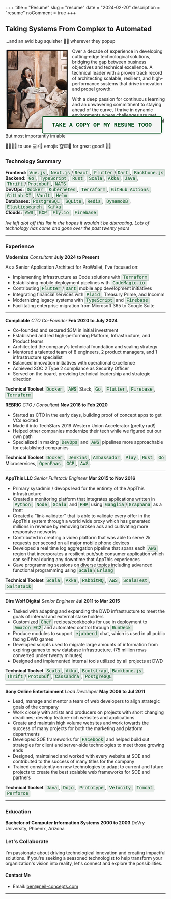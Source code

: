+++
title = "Resume"
slug = "resume"
date = "2024-02-20"
description = "resume"
noComment = true
+++
<style>
.tech {
  display: inline;
  -webkit-box-decoration-break: clone;
  box-decoration-break: clone;
  
  background: linear-gradient(
    120deg,
    rgba(0, 51, 13, 0.08) 0%,
    rgba(0, 51, 13, 0.12) 100%
  );
  color: #004d1a; 
  font-family: 'Courier New', monospace;
  font-size: 1em;
  
  padding: 0.1em 0.3em;
  margin: 0;
  border-radius: 2px;
  border: 1px solid rgba(0, 77, 26, 0.2);
  
  white-space: normal;
  letter-spacing: normal;
  vertical-align: baseline;
  position: static;
  line-height: inherit;
  
  cursor: pointer;
  transition: all 0.2s ease-out;
}

.tech:hover {
  background: linear-gradient(
    120deg,
    rgba(0, 51, 13, 0.15) 0%,
    rgba(0, 51, 13, 0.2) 100%
  );
  border-color: rgba(0, 77, 26, 0.4);
  color: #004d1a;
  text-shadow: 0 0 8px rgba(0, 77, 26, 0.3);
  transform: scale(1.05);
}

@media (prefers-color-scheme: dark) {
  .tech {
    background: linear-gradient(
      120deg,
      rgba(0, 255, 65, 0.08) 0%,
      rgba(0, 255, 65, 0.12) 100%
    );
    border-color: rgba(0, 255, 65, 0.3);
    color: #00ff41;
  }
  
  .tech:hover {
    background: linear-gradient(
      120deg,
      rgba(0, 255, 65, 0.15) 0%,
      rgba(0, 255, 65, 0.25) 100%
    );
    border-color: rgba(0, 255, 65, 0.5);
    color: #00ff41;
    text-shadow: 0 0 8px rgba(0, 255, 65, 0.5);
  }
}
</style>
<style>
 .thumbnail {
   max-width: 200px;
   border-radius: 8px;
   transition: filter 0.3s ease;
   margin-right:10px;
 }

 .thumbnail:hover {
   filter: brightness(1.2) saturate(1.2);
 }

.spaceship-container {
  position: fixed;
  top: 0;
  left: 0;
}

.spaceship {
  position: absolute;
  font-size: 2.5rem;
  transform: translateX(-100%);
  animation: rocket 30s linear infinite;
  cursor: crosshair;
  opacity: .88;
  z-index: 99;
}

@keyframes rocket {
  0% {
    transform: translateX(-100%);
  }
  100% {
    transform: translateX(calc(100vw + 100%)); 
  }
}

.retro-button {
  padding: 15px 30px;
  font-size: 18px;
  font-weight: bold;
  color: #004d1a;
  background-color: #f5f5f5;
  border: 2px solid #004d1a;
  border-radius: 5px;
  box-shadow: 0 0 10px rgba(0, 77, 26, 0.2);
  cursor: pointer;
  transition: all 0.3s ease;
  font-family: 'Courier New', monospace;
}

.retro-button:hover {
  transform: translateY(-2px);
  box-shadow: 0 0 15px rgba(0, 77, 26, 0.4);
  background-color: rgba(0, 77, 26, 0.1);
}

.retro-button:active {
  transform: translateY(0);
  box-shadow: 0 0 10px rgba(0, 77, 26, 0.2);
}

/* Dark mode button override */
@media (prefers-color-scheme: dark) {
  .retro-button {
    color: #00ff41;
    background-color: #001a00;
    border-color: #00ff41;
    box-shadow: 0 0 10px rgba(0, 255, 65, 0.2);
  }
  
  .retro-button:hover {
    box-shadow: 0 0 15px rgba(0, 255, 65, 0.4);
    background-color: rgba(0, 255, 65, 0.1);
  }
  
  .retro-button:active {
    box-shadow: 0 0 10px rgba(0, 255, 65, 0.2);
  }
}
</style>

<p style="text-align:center; position:absolute; top: 10%; right: 25%">
<button onclick="window.open('/resume.pdf', '_new')" class="retro-button" onclick="savePDF()">TAKE A COPY OF MY RESUME TOGO</button>
</p>

## Taking Systems From Complex to Automated
...and an avid bug squisher 🚫👾 wherever they popup

<img class="thumbnail" src="/images/wild-report.jpg" width="320" align="left" /><p/>

Over a decade of experience in developing cutting-edge technological solutions, bridging the gap between business objectives and technical excellence. A technical leader with a proven track record of architecting scalable, resilient, and high-performance systems that drive innovation and propel growth.

With a deep passion for continuous learning and an unwavering commitment to staying ahead of the curve, I thrive in dynamic environments where challenges are met with creative problem-solving and technical innovation.

But most importantly im able <br/>

🚀👩‍💻🔥 to use 💻⚡️🌟 emojis 🏆⌨️💪 for great good! 🥳🎉 

### Technology Summary

**Frontend:** <span class="tech">Vue.js</span>, <span class="tech">Next.js</span>/<span class="tech">React</span>, <span class="tech">Flutter</span>/<span class="tech">Dart</span>, <span class="tech">Backbone.js</span><br/>
**Backend:** <span class="tech">Go</span>, <span class="tech">TypeScript</span>, <span class="tech">Rust</span>, <span class="tech">Scala</span>, <span class="tech">Akka</span>, <span class="tech">Java</span>, <span class="tech">Thrift</span>/<span class="tech">Protobuf</span>, <span class="tech">NATS</span><br/>
**DevOps:** <span class="tech">Docker</span>, <span class="tech">Kubernetes</span>, <span class="tech">Terraform</span>, <span class="tech">GitHub Actions</span>, <span class="tech">GitLab CI</span>, <span class="tech">Vault</span>, <span class="tech">Helm</span><br/>
**Databases:** <span class="tech">PostgreSQL</span>, <span class="tech">SQLite</span>, <span class="tech">Redis</span>, <span class="tech">DynamoDB</span>, <span class="tech">Elasticsearch</span>, <span class="tech">Kafka</span><br/>
**Clouds:** <span class="tech">AWS</span>, <span class="tech">GCP</span>, <span class="tech">Fly.io</span>, <span class="tech">Firebase</span><br/>

<i>Ive left alot off this list in the hopes it wouldn't be distracting. Lots of technology has come and gone over the past twenty years</i>

------
<div class="spaceship-container"></div>

### Experience

**Modernize** *Consultant* __July 2024 to Present__<br/>

As a Senior Application Architect for ProWallet, I've focused on:
- Implementing Infrastructure as Code solutions with <span class="tech">Terraform</span>
- Establishing mobile deployment pipelines with <span class="tech">CodeMagic.io</span>
- Contributing <span class="tech">Flutter</span>/<span class="tech">Dart</span> mobile app development initiatives
- Integrating financial services with <span class="tech">Plaid</span>, Treasury Prime, and Incomm
- Modernizing legacy systems with <span class="tech">TypeScript</span> and <span class="tech">Firebase</span>
- Facilitating enterprise migration from Microsoft 365 to Google Suite

------

**Compliable** *CTO Co-Founder* __Feb 2020 to July 2024__<br/>

- Co-founded and secured $3M in initial investment
- Established and led high-performing Platform, Infrastructure, and Product teams
- Architected the company's technical foundation and scaling strategy
- Mentored a talented team of 8 engineers, 2 product managers, and 1 infrastructure specialist
- Balanced innovation initiatives with operational excellence
- Achieved SOC 2 Type 2 compliance as Security Officer
- Served on the board, providing technical leadership and strategic direction

**Technical Toolset** <span class="tech">Docker</span>, <span class="tech">AWS</span> Stack, <span class="tech">Go</span>, <span class="tech">Flutter</span>, <span class="tech">Firebase</span>, <span class="tech">Terraform</span>

**REBRIC** *CTO / Consultant* __Nov 2016 to Feb 2020__ <br/>

- Started as CTO in the early days, building proof of concept apps to get VCs excited
- Made it into TechStars 2019 Western Union Accelerator (pretty rad!)
- Helped other companies modernize their tech while we figured out our own path
- Specialized in making <span class="tech">DevOps</span> and <span class="tech">AWS</span> pipelines more approachable for established companies

**Technical Toolset** <span class="tech">Docker</span>, <span class="tech">Jenkins</span>, <span class="tech">Ambassador</span>, <span class="tech">Play</span>, <span class="tech">Rust</span>, <span class="tech">Go</span> Microservices, <span class="tech">OpenFaas</span>, <span class="tech">GCP</span>, <span class="tech">AWS</span>.

------
**AppThis LLC** *Senior Fullstack Engineer* __Mar 2015 to Nov 2016__ <br/>

- Primary sysadmin / devops lead for the entirety of the AppThis infrastructure
- Created a monitoring platform that integrates applications written in <span class="tech">Python</span>, <span class="tech">Node</span>, <span class="tech">Scala</span> and <span class="tech">PHP</span> using <span class="tech">Ganglia</span>/<span class="tech">Graphana</span> as a front
- Created a "link-validator" that is able to validate every offer in the AppThis system through a world wide proxy which has generated millions in revenue by removing broken ads and cultivating more responsive networks
- Contributed in creating a video platform that was able to serve 2k requests per second on all major mobile phone devices
- Developed a real time log aggregation pipeline that spans each <span class="tech">AWS</span> region that incorporates a resilient pub/sub consumer application which can self heal during any downtime that AppThis experiences
- Gave programming sessions on diverse topics including advanced functional programming using <span class="tech">Scala</span>/<span class="tech">Erlang</span>

**Technical Toolset** <span class="tech">Scala</span>, <span class="tech">Akka</span>, <span class="tech">RabbitMQ</span>, <span class="tech">AWS</span>, <span class="tech">ScalaTest</span>, <span class="tech">SaltStack</span>

------
**Dire Wolf Digital** *Senior Engineer* __Jul 2011 to Mar 2015__ <br/>

- Tasked with adapting and expanding the DWD infrastructure to meet the goals of internal and external stake holders
- Customized <span class="tech">Chef</span> recipes/cookbooks for use in deployment to <span class="tech">Amazon EC2</span> and automated control through <span class="tech">RunDeck</span>
- Produce modules to support <span class="tech">ejabberd</span> chat, which is used in all public facing DWD games
- Developed scripts used to migrate large amounts of information from expiring games to new database infrastructure. (75 million rows converted under twenty minutes)
- Designed and implemented internal tools utilized by all projects at DWD

**Technical Toolset** <span class="tech">Scala</span>, <span class="tech">Akka</span>, <span class="tech">Bootstrap</span>, <span class="tech">Backbone.js</span>, <span class="tech">Thrift</span>/<span class="tech">Protobuf</span>, <span class="tech">Cassandra</span>, <span class="tech">PostgreSQL</span>

------
**Sony Online Entertainment** *Lead Developer* __May 2006 to Jul 2011__ <br/>

- Lead, manage and mentor a team of web developers to align strategic goals of the company
- Work closely with artists and producers on projects with short changing deadlines; develop feature-rich websites and applications
- Create and maintain high volume websites and work towards the success of many projects for both the marketing and platform departments
- Developed SOE frameworks for <span class="tech">Facebook</span> and helped build out strategies for client and server-side technologies to meet those growing ends
- Designed, maintained and worked with every website at SOE and contributed to the success of many titles for the company
- Trained consistently on new technologies to adapt to current and future projects to create the best scalable web frameworks for SOE and partners

**Technical Toolset** <span class="tech">Java</span>, <span class="tech">Dojo</span>, <span class="tech">Prototype</span>, <span class="tech">Velocity</span>, <span class="tech">Tomcat</span>, <span class="tech">Perforce</span>

------

### Education

**Bachelor of Computer Information Systems** __2000 to 2003__
DeVry University, Phoenix, Arizona


### Let's Collaborate

I'm passionate about driving technological innovation and creating impactful solutions. If you're seeking a seasoned technologist to help transform your organization's vision into reality, let's connect and explore the possibilities.

#### Contact Me

- Email: [ben@neil-concepts.com](mailto:ben@neil-concepts.com)

---

<script>
function explodeSpaceship(event) {
  const spaceship = event.target;
  spaceship.textContent = '💥';

  setTimeout(() => {
    spaceship.remove();
  }, 1000);
}

function createSpaceships(count) {
  const container = document.querySelector('.spaceship-container');

  for (let i = 0; i < count; i++) {
    const spaceship = document.createElement('div');
    spaceship.className = 'spaceship';
    spaceship.textContent = '👾';
    container.appendChild(spaceship);

    spaceship.style.top = `${Math.random() * 80}vh`;
    spaceship.style.animationDelay = `${Math.random() * 10}s`;

    spaceship.addEventListener('click', explodeSpaceship);
  }
}

createSpaceships(5);
</script>